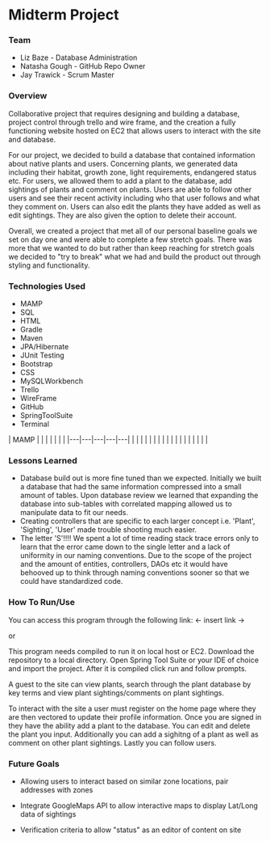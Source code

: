 # Midterm Project

### Team
- Liz Baze - Database Administration
- Natasha Gough - GitHub Repo Owner
- Jay Trawick - Scrum Master

### Overview
Collaborative project that requires designing and building a database, project control through trello and wire frame, and the creation a fully functioning website hosted on EC2 that allows users to interact with the site and database.

For our project, we decided to build a database that contained information about native plants and users. Concerning plants, we generated data including their habitat, growth zone, light requirements, endangered status etc.  For users, we allowed them to add a plant to the database, add sightings of plants and comment on plants. Users are able to follow other users and see their recent activity including who that user follows and what they comment on. Users can also edit the plants they have added as well as edit sightings. They are also given the option to delete their account.

Overall, we created a project that met all of our personal baseline goals we set on day one and were able to complete a few stretch goals. There was more that we wanted to do but rather than keep reaching for stretch goals we decided to "try to break" what we had and build the product out through styling and functionality.


### Technologies Used
- MAMP
- SQL
- HTML
- Gradle
- Maven
- JPA/Hibernate
- JUnit Testing
- Bootstrap
- CSS
- MySQLWorkbench
- Trello
- WireFrame
- GitHub
- SpringToolSuite
- Terminal

| MAMP |
|   |   |   |   |   |
|---|---|---|---|---|
|   |   |   |   |   |
|   |   |   |   |   |
|   |   |   |   |   |

### Lessons Learned
- Database build out is more fine tuned than we expected. Initially we built a database that had the same information compressed into a small amount of tables. Upon database review we learned that expanding the database into sub-tables with correlated mapping allowed us to manipulate data to fit our needs.
- Creating controllers that are specific to each larger concept i.e. 'Plant', 'Sighting', 'User' made trouble shooting much easier.
- The letter 'S'!!!! We spent a lot of time reading stack trace errors only to learn that the error came down to the single letter and a lack of uniformity in our naming conventions. Due to the scope of the project and the amount of entities, controllers, DAOs etc it would have behooved up to think through naming conventions sooner so that we could have standardized code.

### How To Run/Use
You can access this program through the following link:
<- insert link ->

or

This program needs compiled to run it on local host or EC2. Download the repository to a local directory. Open Spring Tool Suite or your IDE of choice and import the project. After it is compiled click run and follow prompts.

A guest to the site can view plants, search through the plant database by key terms and view plant sightings/comments on plant sightings.

To interact with the site a user must register on the home page where they are then vectored to update their profile information. Once you are signed in they have the ability add a plant to the database. You can edit and delete the plant you input. Additionally you can add a sighitng of a plant as well as comment on other plant sightings. Lastly you can follow users.


### Future Goals
- Allowing users to interact based on similar zone locations, pair addresses with zones

- Integrate GoogleMaps API to allow interactive maps to display Lat/Long data of sightings

- Verification criteria to allow "status" as an editor of content on site
